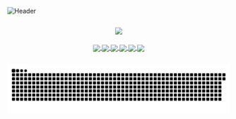 ![Header](https://i.imgur.com/zNAMVrr.png)
##

<div align="center">
  <a href="https://github.com/ViiniciusGM">
  <img height="170em" src="https://github-readme-stats.vercel.app/api?username=ViiniciusGM&show_icons=true&theme=dark&include_all_commits=true&count_private=true"/>
</div>



  <div style="display: inline_block" align="center"><br>
  <img height="30em" widght="30em" align="center" src="https://img.shields.io/badge/HTML5-E34F26?style=for-the-badge&logo=html5&logoColor=white">
  <img height="30em" widght="30em" align="center" src="https://img.shields.io/badge/CSS3-1572B6?style=for-the-badge&logo=css3&logoColor=white">
  <img height="30em" widght="30em" align="center" src="https://img.shields.io/badge/GIT-E44C30?style=for-the-badge&logo=git&logoColor=white">
  <img height="30em" widght="30em" align="center" src="https://img.shields.io/badge/JavaScript-323330?style=for-the-badge&logo=javascript&logoColor=F7DF1E">
  <img height="30em" widght="30em" align="center" src="https://img.shields.io/badge/Node.js-000000?style=for-the-badge&logo=node.js&logoColor=green">
  <img height="30em" widght="30em" align="center" src="https://img.shields.io/badge/React-20232A?style=for-the-badge&logo=react&logoColor=61DAFB">
  </div>
  
##
<div align="center">
  
  ![Snake animation](https://github.com/ViiniciusGM/ViiniciusGM/blob/output/github-contribution-grid-snake.svg)
  
</div>

##
